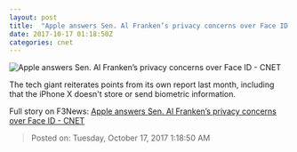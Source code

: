 ```yaml
---
layout: post
title:  "Apple answers Sen. Al Franken’s privacy concerns over Face ID     - CNET"
date: 2017-10-17 01:18:50Z
categories: cnet
---
```


![Apple answers Sen. Al Franken’s privacy concerns over Face ID     - CNET](https://cnet1.cbsistatic.com/img/kCMYCe2Xs-fZVHQvdqKFHmHjfKs=/670x503/2017/10/16/e84f2270-ebfd-4242-952a-e79e4150af89/al-franken-gettyimages-656202364.jpg)

The tech giant reiterates points from its own report last month, including that the iPhone X doesn't store or send biometric information.


Full story on F3News: [Apple answers Sen. Al Franken’s privacy concerns over Face ID     - CNET](http://www.f3nws.com/n/uahVAC)

> Posted on: Tuesday, October 17, 2017 1:18:50 AM
